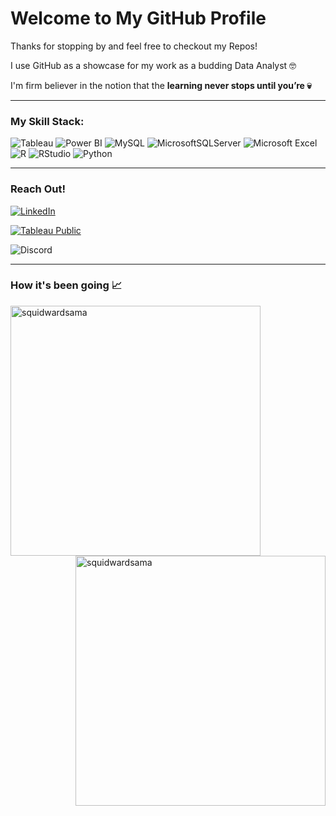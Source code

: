 # **Welcome to My GitHub Profile**

Thanks for stopping by and feel free to checkout my Repos!

I use GitHub as a showcase for my work as a  budding Data Analyst 🤓

I'm firm believer in the notion that the **learning never stops until you’re 💀**

---
###  My Skill Stack:

![Tableau](https://img.shields.io/badge/Tableau-E97627?style=for-the-badge&logo=Tableau&logoColor=white) 
![Power BI](https://img.shields.io/badge/PowerBI-F2C811?style=for-the-badge&logo=Power%20BI&logoColor=black) 
![MySQL](https://img.shields.io/badge/MySQL-00000F?style=for-the-badge&logo=mysql&logoColor=white)
![MicrosoftSQLServer](https://img.shields.io/badge/Microsoft%20SQL%20Server-CC2927?style=for-the-badge&logo=microsoft%20sql%20server&logoColor=white) 
![Microsoft Excel](https://img.shields.io/badge/Microsoft_Excel-217346?style=for-the-badge&logo=microsoft-excel&logoColor=white) 
![R](https://img.shields.io/badge/r-%23276DC3.svg?style=for-the-badge&logo=r&logoColor=white)
![RStudio](https://img.shields.io/badge/RStudio-75AADB?style=for-the-badge&logo=RStudio&logoColor=white) 
![Python](https://img.shields.io/badge/Python-FFD43B?style=for-the-badge&logo=python&logoColor=darkgreen)

---

### Reach Out!

[![LinkedIn](https://img.shields.io/badge/linkedin-%230077B5.svg?style=for-the-badge&logo=linkedin&logoColor=white)](https://www.linkedin.com/in/squidwardsama/) 

[![Tableau Public](https://img.shields.io/badge/Tableau_Public-%232C2D72.svg?style=for-the-badge&logo=Tableau&&logoColor=white)](https://public.tableau.com/app/profile/livingston.akoma)

![Discord](https://img.shields.io/badge/Discord_Derayway#4531?style=for-the-badge&logo=discord&logoColor=white) 

---
### How it's been going 📈

<div >
    <img align="left" src="https://github-readme-stats.vercel.app/api?username=squidwardsama&count_private=true&show_icons=true&theme=dracula"  width="400px" alt="squidwardsama">
    &nbsp;&nbsp;
    &nbsp;&nbsp;
    <img align="right" src="https://github-readme-stats.vercel.app/api/top-langs/?username=squidwardsama&layout=compact&theme=dracula"  width="400px" alt="squidwardsama">
</div>

[4]:	https://img.shields.io/badge/MySQL-316192?style=for-the-badge&logo=mysql&logoColor=white
